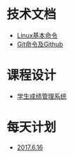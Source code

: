 # 技术文档
* [Linux基本命令](./Linux基本命令.md)
* [Git命令及Github](./Git命令及Github.md)




# 课程设计
* [学生成绩管理系统](./学生成绩管理系统.md)





# 每天计划
* [2017.6.16](2017.6.16)
